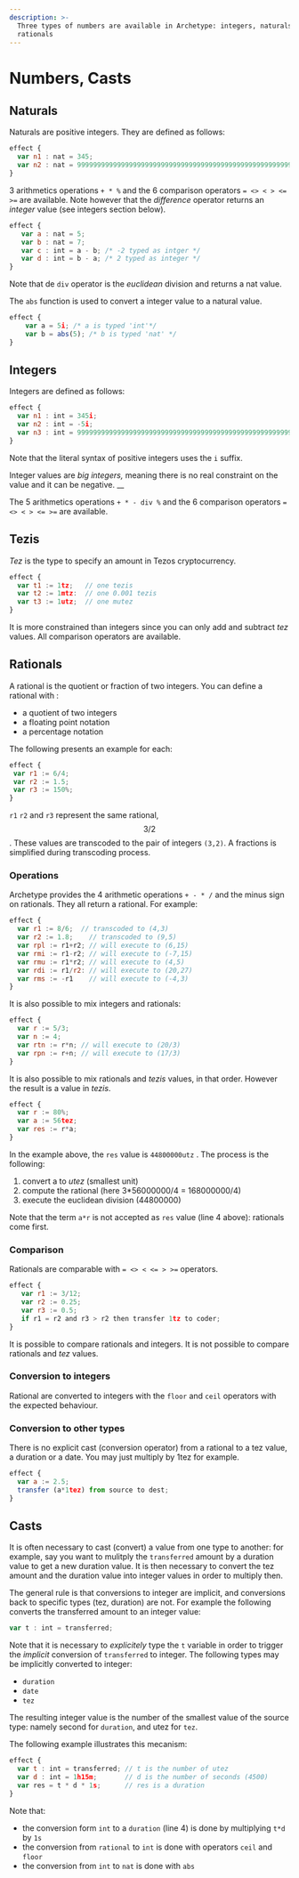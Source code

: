 ```yaml
---
description: >-
  Three types of numbers are available in Archetype: integers, naturals and
  rationals
---
```


# Numbers, Casts

## Naturals

Naturals are positive integers. They are defined as follows:

```javascript
effect {
  var n1 : nat = 345;
  var n2 : nat = 99999999999999999999999999999999999999999999999999999999999999;
}
```

3 arithmetics operations `+ * %` and the 6 comparison operators `= <> < > <= >=` are available. Note however that the _difference_ operator returns an _integer_ value \(see integers section below\).

```javascript
effect {
   var a : nat = 5;
   var b : nat = 7;
   var c : int = a - b; /* -2 typed as intger */
   var d : int = b - a; /* 2 typed as integer */
}
```

Note that de `div` operator is the _euclidean_ division and returns a nat value.

The `abs` function is used to convert a integer value to a natural value.

```javascript
effect {
    var a = 5i; /* a is typed 'int'*/
    var b = abs(5); /* b is typed 'nat' */
}
```

## Integers

Integers are defined as follows:

```javascript
effect {
  var n1 : int = 345i;
  var n2 : int = -5i;
  var n3 : int = 999999999999999999999999999999999999999999999999999999999999i;
}
```

Note that the literal syntax of positive integers uses the `i` suffix.

Integer values are _big integers,_ meaning there is no real constraint on the value and it can be negative. __

The 5 arithmetics operations `+ * - div %` and the 6 comparison operators `= <> < > <= >=` are available.

## Tezis

_Tez_ is the type to specify an amount in Tezos cryptocurrency. 

```javascript
effect {
  var t1 := 1tz;   // one tezis
  var t2 := 1mtz:  // one 0.001 tezis
  var t3 := 1utz;  // one mutez
}
```

It is more constrained than integers since you can only add and subtract _tez_ values. All comparison operators are available.

## Rationals

A rational is the quotient or fraction of two integers. You can define a rational with :

* a quotient of two integers
* a floating point notation
* a percentage notation

The following presents an example for each:

```javascript
effect {
 var r1 := 6/4;   
 var r2 := 1.5;
 var r3 := 150%;
} 
```

`r1` `r2` and `r3` represent the same rational, $$3/2 $$ . These values are  transcoded to the pair of integers `(3,2)`. A fractions is simplified during transcoding process. 

### Operations

Archetype provides the 4 arithmetic operations `+ - * /` and the minus sign on rationals. They all return a rational. For example:

```javascript
effect {
  var r1 := 8/6;  // transcoded to (4,3)
  var r2 := 1.8;    // transcoded to (9,5)
  var rpl := r1+r2; // will execute to (6,15)
  var rmi := r1-r2; // will execute to (-7,15)
  var rmu := r1*r2; // will execute to (4,5)
  var rdi := r1/r2: // will execute to (20,27)
  var rms := -r1    // will execute to (-4,3) 
}
```

It is also possible to mix integers and rationals:

```javascript
effect {
  var r := 5/3;
  var n := 4;
  var rtn := r*n; // will execute to (20/3)
  var rpn := r+n; // will execute to (17/3)
}
```

It is also possible to mix rationals and _tezis_ values, in that order. However the result is a value in _tezis_. 

```javascript
effect {
  var r := 80%;
  var a := 56tez;
  var res := r*a;
}
```

In the example above, the `res` value is `44800000utz` . The process is the following:

1. convert a to _utez_ \(smallest unit\)
2. compute the rational \(here 3\*56000000/4 = 168000000/4\)
3. execute the euclidean division \(44800000\)

Note that the term `a*r`  is not accepted as `res` value \(line 4 above\): rationals come first.

### Comparison

Rationals are comparable with `= <> < <= > >=` operators.

```javascript
effect {
   var r1 := 3/12;
   var r2 := 0.25;
   var r3 := 0.5;
   if r1 = r2 and r3 > r2 then transfer 1tz to coder;
}
```

It is possible to compare rationals and integers. It is not possible to compare rationals and _tez_ values.

### Conversion to integers

Rational are converted to integers with the `floor` and `ceil` operators with the expected behaviour.

### Conversion to other types

There is no explicit cast \(conversion operator\) from a rational to a tez value, a duration or a date. You may just multiply by 1tez for example.

```javascript
effect {
  var a := 2.5;
  transfer (a*1tez) from source to dest;
}
```

## Casts

It is often necessary to cast \(convert\) a value from one type to another: for example, say you want to mulitply the `transferred` amount by a duration value to get a new duration value. It is then necessary to convert the tez amount and the duration value into integer values in order to multiply then.

The general rule is that conversions to integer are implicit, and conversions back to specific types \(tez, duration\) are not. For example the following converts the transferred amount to an integer value:

```javascript
var t : int = transferred;
```

Note that it is necessary to _explicitely_ type the `t` variable in order to trigger the _implicit_ conversion of `transferred` to integer. The following types may be implicitly converted to integer:

* `duration`
* `date`
* `tez` 

The resulting integer value is the number of the smallest value of the source type: namely second for `duration`, and utez for `tez`.

The following example illustrates this mecanism: 

```javascript
effect {
  var t : int = transferred; // t is the number of utez 
  var d : int = 1h15m;       // d is the number of seconds (4500)
  var res = t * d * 1s;      // res is a duration
}
```

Note that:

* the conversion form `int` to a `duration` \(line 4\) is done by multiplying `t*d` by `1s`
* the conversion from `rational` to `int` is done with operators `ceil` and `floor`
* the conversion from `int` to `nat` is done with `abs`



